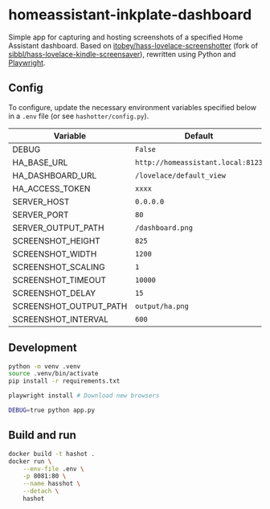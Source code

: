 # homeassistant-inkplate-dashboard

Simple app for capturing and hosting screenshots of a specified Home Assistant dashboard. Based on [itobey/hass-lovelace-screenshotter](https://github.com/itobey/hass-lovelace-screenshotter) (fork of [sibbl/hass-lovelace-kindle-screensaver](https://github.com/sibbl/hass-lovelace-kindle-screensaver)), rewritten using Python and [Playwright](https://playwright.dev/).

## Config

To configure, update the necessary environment variables specified below in a `.env` file (or see `hashotter/config.py`).

| Variable | Default |
| --- | --- |
| DEBUG | `False` |
| HA_BASE_URL | `http://homeassistant.local:8123` |
| HA_DASHBOARD_URL | `/lovelace/default_view` |
| HA_ACCESS_TOKEN | `xxxx` |
| SERVER_HOST | `0.0.0.0` |
| SERVER_PORT | `80` |
| SERVER_OUTPUT_PATH | `/dashboard.png` |
| SCREENSHOT_HEIGHT | `825` |
| SCREENSHOT_WIDTH | `1200` |
| SCREENSHOT_SCALING | `1` |
| SCREENSHOT_TIMEOUT | `10000` |
| SCREENSHOT_DELAY | `15` |
| SCREENSHOT_OUTPUT_PATH | `output/ha.png` |
| SCREENSHOT_INTERVAL | `600` |

## Development

```sh
python -m venv .venv
source .venv/bin/activate
pip install -r requirements.txt

playwright install # Download new browsers

DEBUG=true python app.py
```

## Build and run

```sh
docker build -t hashot .
docker run \
    --env-file .env \
    -p 8081:80 \
    --name hasshot \
    --detach \
    hashot
```
